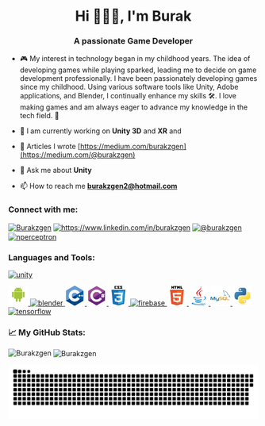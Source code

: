 <h1 align="center">Hi 🤸🏻‍♀️, I'm Burak</h1>
<h3 align="center">A passionate Game Developer</h3>
<p align = center><ul><li>🎮 My interest in technology began in my childhood years. The idea of developing games while playing sparked, leading me to decide on game development professionally. I have been passionately developing games since my childhood. Using various software tools like Unity, Adobe applications, and Blender, I continually enhance my skills 🛠️. I love making games and am always eager to advance my knowledge in the tech field. 🚀</li></ul></p>

- 🌱 I am currently working on **Unity 3D** and **XR** and

- 📝 Articles I wrote [https://medium.com/burakzgen](https://medium.com/@burakzgen)

- 💬 Ask me about **Unity**

- 📫 How to reach me **burakzgen2@hotmail.com**

<h3 align="left">Connect with me:</h3>
<p align="left">
<a href="https://twitter.com/Burakzgen" target="blank"><img align="center" src="https://raw.githubusercontent.com/rahuldkjain/github-profile-readme-generator/master/src/images/icons/Social/twitter.svg" alt="Burakzgen" height="30" width="40" /></a>
<a href="https://linkedin.com/in/burakzgen" target="blank"><img align="center" src="https://raw.githubusercontent.com/rahuldkjain/github-profile-readme-generator/master/src/images/icons/Social/linked-in-alt.svg" alt="https://www.linkedin.com/in/burakzgen" height="30" width="40" /></a>
<a href="https://medium.com/@burakzgen" target="blank"><img align="center" src="https://raw.githubusercontent.com/rahuldkjain/github-profile-readme-generator/master/src/images/icons/Social/medium.svg" alt="@burakzgen" height="30" width="40" /></a>
<a href="https://discord.gg/nperceptron" target="blank"><img align="center" src="https://raw.githubusercontent.com/rahuldkjain/github-profile-readme-generator/master/src/images/icons/Social/discord.svg" alt="nperceptron" height="30" width="40" /></a>
</p>

<h3 align="left">Languages and Tools:</h3>
<a href="https://unity.com/" target="_blank" rel="noreferrer"> <img src="https://www.vectorlogo.zone/logos/unity3d/unity3d-icon.svg" alt="unity" width="40" height="40"/> </a> </p> <p align="left"> <a href="https://developer.android.com" target="_blank" rel="noreferrer"> <img src="https://raw.githubusercontent.com/devicons/devicon/master/icons/android/android-original-wordmark.svg" alt="android" width="40" height="40"/> </a> <a href="https://www.blender.org/" target="_blank" rel="noreferrer"> <img src="https://download.blender.org/branding/community/blender_community_badge_white.svg" alt="blender" width="40" height="40"/> </a> <a href="https://www.w3schools.com/cpp/" target="_blank" rel="noreferrer"> <img src="https://raw.githubusercontent.com/devicons/devicon/master/icons/cplusplus/cplusplus-original.svg" alt="cplusplus" width="40" height="40"/> </a> <a href="https://www.w3schools.com/cs/" target="_blank" rel="noreferrer"> <img src="https://raw.githubusercontent.com/devicons/devicon/master/icons/csharp/csharp-original.svg" alt="csharp" width="40" height="40"/> </a> <a href="https://www.w3schools.com/css/" target="_blank" rel="noreferrer"> <img src="https://raw.githubusercontent.com/devicons/devicon/master/icons/css3/css3-original-wordmark.svg" alt="css3" width="40" height="40"/> </a> <a href="https://firebase.google.com/" target="_blank" rel="noreferrer"> <img src="https://www.vectorlogo.zone/logos/firebase/firebase-icon.svg" alt="firebase" width="40" height="40"/> </a>  <a href="https://www.w3.org/html/" target="_blank" rel="noreferrer"> <img src="https://raw.githubusercontent.com/devicons/devicon/master/icons/html5/html5-original-wordmark.svg" alt="html5" width="40" height="40"/> </a> <a href="https://www.java.com" target="_blank" rel="noreferrer"> <img src="https://raw.githubusercontent.com/devicons/devicon/master/icons/java/java-original.svg" alt="java" width="40" height="40"/> </a> <a href="https://www.mysql.com/" target="_blank" rel="noreferrer"> <img src="https://raw.githubusercontent.com/devicons/devicon/master/icons/mysql/mysql-original-wordmark.svg" alt="mysql" width="40" height="40"/> </a> <a href="https://opencv.org/" target="_blank" rel="noreferrer">  <a href="https://www.python.org" target="_blank" rel="noreferrer"> <img src="https://raw.githubusercontent.com/devicons/devicon/master/icons/python/python-original.svg" alt="python" width="40" height="40"/> </a> <a href="https://www.tensorflow.org" target="_blank" rel="noreferrer"> <img src="https://www.vectorlogo.zone/logos/tensorflow/tensorflow-icon.svg" alt="tensorflow" width="40" height="40"/> </a> 

<h3 align="left">📈 My GitHub Stats: </h3>
<p><img align="left" src="https://github-readme-stats.vercel.app/api/top-langs?username=hilalguzel&show_icons=true&locale=en&layout=compact&theme=tokyonight" alt="Burakzgen" /></p>

<p>&nbsp;<img align="center" src="https://github-readme-stats.vercel.app/api?username=Burakzgen&show_icons=true&locale=en&theme=tokyonight" alt="Burakzgen" /></p>

<picture>

  <source media="(prefers-color-scheme: dark)" srcset="https://raw.githubusercontent.com/Burakzgen/Burakzgen/output/github-contribution-grid-snake-dark.svg">
  <source media="(prefers-color-scheme: light)" srcset="https://raw.githubusercontent.com/Burakzgen/Burakzgen/output/github-contribution-grid-snake.svg">
  <img alt="github contribution grid snake animation" src="https://raw.githubusercontent.com/Burakzgen/Burakzgen/output/github-contribution-grid-snake.svg">
  
</picture>

